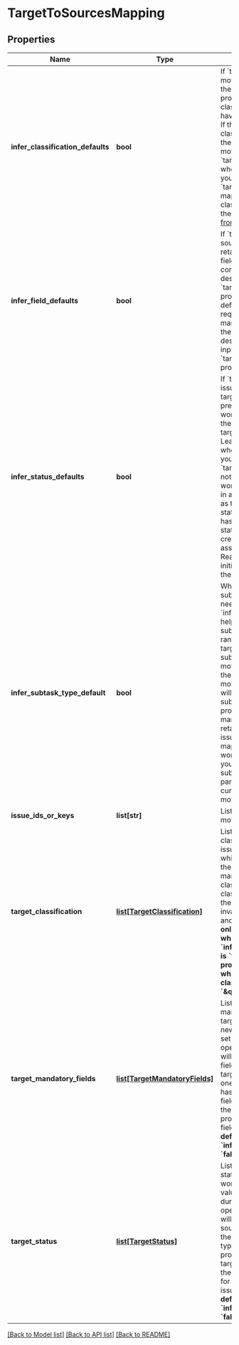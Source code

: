 # TargetToSourcesMapping

## Properties
Name | Type | Description | Notes
------------ | ------------- | ------------- | -------------
**infer_classification_defaults** | **bool** | If &#x60;true&#x60;, when issues are moved into this target group, they will adopt the target project&#x27;s default classification, if they don&#x27;t have a classification already. If they do have a classification, it will be kept the same even after the move. Leave &#x60;targetClassification&#x60; empty when using this.  If &#x60;false&#x60;, you must provide a &#x60;targetClassification&#x60; mapping for each classification associated with the selected issues.  [Benefit from data classification](https://support.atlassian.com/security-and-access-policies/docs/what-is-data-classification/) | 
**infer_field_defaults** | **bool** | If &#x60;true&#x60;, values from the source issues will be retained for the mandatory fields in the field configuration of the destination project. The &#x60;targetMandatoryFields&#x60; property shouldn&#x27;t be defined.  If &#x60;false&#x60;, the user is required to set values for mandatory fields present in the field configuration of the destination project. Provide input by defining the &#x60;targetMandatoryFields&#x60; property | 
**infer_status_defaults** | **bool** | If &#x60;true&#x60;, the statuses of issues being moved in this target group that are not present in the target workflow will be changed to the default status of the target workflow (see below). Leave &#x60;targetStatus&#x60; empty when using this.  If &#x60;false&#x60;, you must provide a &#x60;targetStatus&#x60; for each status not present in the target workflow.  The default status in a workflow is referred to as the \&quot;initial status\&quot;. Each workflow has its own unique initial status. When an issue is created, it is automatically assigned to this initial status. Read more about configuring initial statuses: [Configure the initial status | Atlassian Support.](https://support.atlassian.com/jira-cloud-administration/docs/configure-the-initial-status/) | 
**infer_subtask_type_default** | **bool** | When an issue is moved, its subtasks (if there are any) need to be moved with it. &#x60;inferSubtaskTypeDefault&#x60; helps with moving the subtasks by picking a random subtask type in the target project.  If &#x60;true&#x60;, subtasks will automatically move to the same project as their parent.  When they move:   *  Their &#x60;issueType&#x60; will be set to the default for subtasks in the target project.  *  Values for mandatory fields will be retained from the source issues  *  Specifying separate mapping for implicit subtasks won’t be allowed.  If &#x60;false&#x60;, you must manually move the subtasks. They will retain the parent which they had in the current project after being moved. | 
**issue_ids_or_keys** | **list[str]** | List of issue IDs or keys to be moved. | [optional] 
**target_classification** | [**list[TargetClassification]**](TargetClassification.md) | List of the objects containing classifications in the source issues and their new values which need to be set during the bulk move operation.  It is mandatory to provide source classification to target classification mapping when the source classification is invalid for the target project and issue type.   *  **You should only define this property when &#x60;inferClassificationDefaults&#x60; is &#x60;false&#x60;.**  *  **In order to provide mapping for issues which don&#x27;t have a classification, use &#x60;\&quot;-1\&quot;&#x60;.** | [optional] 
**target_mandatory_fields** | [**list[TargetMandatoryFields]**](TargetMandatoryFields.md) | List of objects containing mandatory fields in the target field configuration and new values that need to be set during the bulk move operation.  The new values will only be applied if the field is mandatory in the target project and at least one issue from the source has that field empty, or if the field context is different in the target project (e.g. project-scoped version fields).  **You should only define this property when &#x60;inferFieldDefaults&#x60; is &#x60;false&#x60;.** | [optional] 
**target_status** | [**list[TargetStatus]**](TargetStatus.md) | List of the objects containing statuses in the source workflow and their new values which need to be set during the bulk move operation.  The new values will only be applied if the source status is invalid for the target project and issue type.  It is mandatory to provide source status to target status mapping when the source status is invalid for the target project and issue type.  **You should only define this property when &#x60;inferStatusDefaults&#x60; is &#x60;false&#x60;.** | [optional] 

[[Back to Model list]](../README.md#documentation-for-models) [[Back to API list]](../README.md#documentation-for-api-endpoints) [[Back to README]](../README.md)

